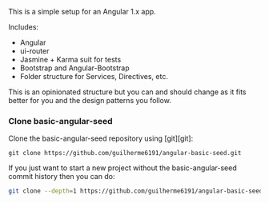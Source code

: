 This is a simple setup for an Angular 1.x app.

Includes:
  - Angular
  - ui-router
  - Jasmine + Karma suit for tests
  - Bootstrap and Angular-Bootstrap
  - Folder structure for Services, Directives, etc.
  
  
This is an opinionated structure but you can and should change as it fits better for you and the design patterns you follow.


### Clone basic-angular-seed

Clone the basic-angular-seed repository using [git][git]:

```
git clone https://github.com/guilherme6191/angular-basic-seed.git
```

If you just want to start a new project without the basic-angular-seed commit history then you can do:

```bash
git clone --depth=1 https://github.com/guilherme6191/angular-basic-seed.git <your-project-name>
```